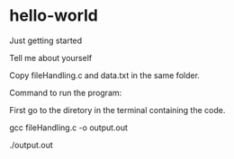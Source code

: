 # hello-world
Just getting started

Tell me about yourself

Copy fileHandling.c and data.txt in the same folder.

Command to run the program:

First go to the diretory in the terminal containing the code.

gcc fileHandling.c -o output.out

./output.out
